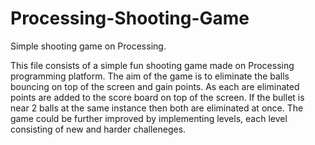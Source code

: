 # Processing-Shooting-Game
Simple shooting game on Processing.

This file consists of a simple fun shooting game made on Processing programming platform. The aim of the game is to eliminate the balls bouncing on top of the screen and gain points. As each are eliminated points are added to the score board on top of the screen. If the bullet is near 2 balls at the same instance then both are eliminated at once. The game could be further improved by implementing levels, each level consisting of new and harder challeneges.
